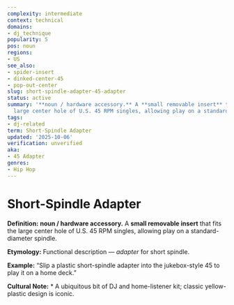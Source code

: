 ```yaml
---
complexity: intermediate
context: technical
domains:
- dj_technique
popularity: 5
pos: noun
regions:
- US
see_also:
- spider-insert
- dinked-center-45
- pop-out-center
slug: short-spindle-adapter-45-adapter
status: active
summary: '**noun / hardware accessory.** A **small removable insert** that fits the
  large center hole of U.S. 45 RPM singles, allowing play on a standard-diameter spindle.'
tags:
- dj-related
term: Short-Spindle Adapter
updated: '2025-10-06'
verification: unverified
aka:
- 45 Adapter
genres:
- Hip Hop
---
```


# Short-Spindle Adapter

**Definition:** **noun / hardware accessory.** A **small removable insert** that fits the large center hole of U.S. 45 RPM singles, allowing play on a standard-diameter spindle.

**Etymology:** Functional description — *adapter* for short spindle.

**Example:** “Slip a plastic short-spindle adapter into the jukebox-style 45 to play it on a home deck.”

**Cultural Note:** * A ubiquitous bit of DJ and home-listener kit; classic yellow-plastic design is iconic.

